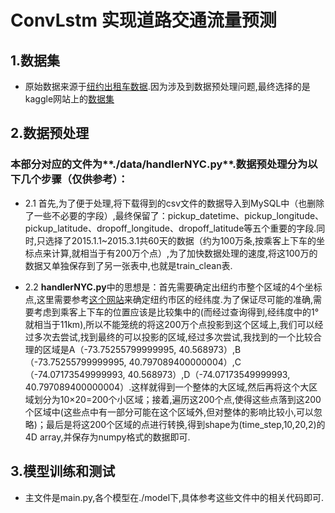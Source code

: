 # ConvLstm 实现道路交通流量预测
## 1.数据集
- 原始数据来源于[纽约出租车数据](https://www.nyc.gov/site/tlc/about/tlc-trip-record-data.page).因为涉及到数据预处理问题,最终选择的是kaggle网站上的[数据集](https://www.kaggle.com/code/chengshiangli/generate-map-tiles-from-nyc-taxi-trip-data/notebook)

## 2.数据预处理
### 本部分对应的文件为**./data/handlerNYC.py**.数据预处理分为以下几个步骤（仅供参考）：

- 2.1 首先,为了便于处理,将下载得到的csv文件的数据导入到MySQL中（也删除了一些不必要的字段）,最终保留了：pickup_datetime、pickup_longitude、pickup_latitude、dropoff_longitude、dropoff_latitude等五个重要的字段.同时,只选择了2015.1.1~2015.3.1共60天的数据（约为100万条,按乘客上下车的坐标点来计算,就相当于有200万个点）,为了加快数据处理的速度,将这100万的数据又单独保存到了另一张表中,也就是train_clean表.

- 2.2 **handlerNYC.py**中的思想是：首先需要确定出纽约市整个区域的4个坐标点,这里需要参考[这个网站](https://www.travelmath.com/cities/New+York)来确定纽约市区的经纬度.为了保证尽可能的准确,需要考虑到乘客上下车的位置应该是比较集中的(而经过查询得到,经纬度中的1°就相当于11km),所以不能笼统的将这200万个点投影到这个区域上,我们可以经过多次去尝试,找到最终的可以投影的区域,经过多次尝试,我找到的一个比较合理的区域是A（-73.75255799999995, 40.568973）,B（-73.75255799999995, 40.797089400000004）,C（-74.07173549999993, 40.568973）,D（-74.07173549999993, 40.797089400000004）.这样就得到一个整体的大区域,然后再将这个大区域划分为10×20=200个小区域；接着,遍历这200个点,使得这些点落到这200个区域中(这些点中有一部分可能在这个区域外,但对整体的影响比较小,可以忽略)；最后是将这200个区域的点进行转换,得到shape为(time_step,10,20,2)的4D array,并保存为numpy格式的数据即可.

## 3.模型训练和测试

- 主文件是main.py,各个模型在./model下,具体参考这些文件中的相关代码即可.